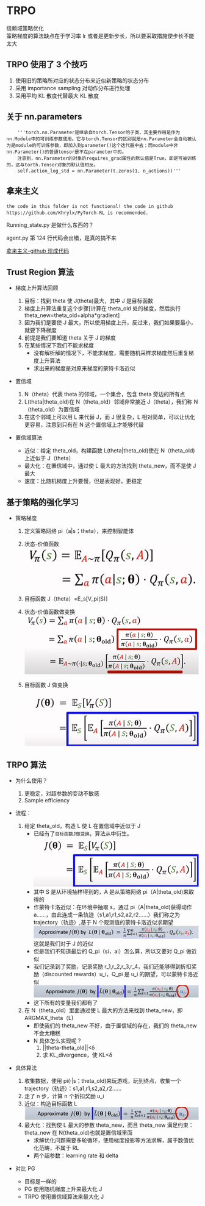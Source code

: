 # TRPO

信赖域策略优化  
策略梯度的算法缺点在于学习率 lr 或者是更新步长，所以要采取措施使步长不能太大

## TRPO 使用了 3 个技巧

1. 使用旧的策略所对应的状态分布来近似新策略的状态分布
2. 采用 importance sampling 对动作分布进行处理
3. 采用平均 KL 散度代替最大 KL 散度

## 关于 nn.parameters

        '''torch.nn.Parameter是继承自torch.Tensor的子类，其主要作用是作为nn.Module中的可训练参数使用。它与torch.Tensor的区别就是nn.Parameter会自动被认为是module的可训练参数，即加入到parameter()这个迭代器中去；而module中非nn.Parameter()的普通tensor是不在parameter中的。
        注意到，nn.Parameter的对象的requires_grad属性的默认值是True，即是可被训练的，这与torth.Tensor对象的默认值相反。
        self.action_log_std = nn.Parameter(t.zeros(1, n_actions))'''

## 拿来主义

`the code in this folder is not functional! the code in github https://github.com/Khrylx/PyTorch-RL is recommended.`

Running_state.py 是做什么东西的？

agent.py 第 124 行代码会出错，是真的搞不来

[拿来主义-github 现成代码](https://github.com/Khrylx/PyTorch-RL)

## Trust Region 算法

- 梯度上升算法回顾

  1. 目标：找到 theta 使 J(theta)最大，其中 J 是目标函数
  2. 梯度上升算法重复这个步骤\[计算在 theta_old 处的梯度，然后执行 theta_new=theta_old+alpha\*gradient\]
  3. 因为我们是要使 J 最大，所以使用梯度上升，反过来，我们如果要最小，就要下降梯度
  4. 前提是我们要知道 theta 关于 J 的梯度
  5. 在某些情况下我们不能求梯度
     - 没有解析解的情况下，不能求梯度，需要随机采样求梯度然后重复梯度上升算法
     - 求出来的梯度是对原来梯度的蒙特卡洛近似

- 置信域

  1. N（theta）代表 theta 的邻域，一个集合，包含 theta 旁边的所有点
  2. L(theta|theta_old)在 N（theta_old）邻域非常接近 J（theta），我们称 N（theta_old）为置信域
  3. 在这个邻域上可以用 L 来代替 J，而 J 很复杂，L 相对简单，可以让优化更容易，注意到只有在 N 这个置信域上才能够代替

- 置信域算法
  - 近似：给定 theta_old，构建函数 L(theta|theta_old)使在 N（theta_old)上近似于 J（theta）
  - 最大化：在置信域中，通过使 L 最大的方法找到 theta_new，而不是使 J 最大
  - 速度：比随机梯度上升要慢，但是表现好，更稳定

## 基于策略的强化学习

- 策略梯度

  1. 定义策略网络 pi（a|s；theta），来控制智能体
  2. 状态-价值函数
     <br>![](./assets/value.png)
  3. 目标函数 J（theta）=E_s\[V_pi(S)\]
  4. 状态-价值函数做变换 <br>![](./assets/value_transform.png)
  5. 目标函数 J 做变换

     ![](./assets/Jtheta.png)

## TRPO 算法

- 为什么使用？

  1. 更稳定，对超参数的变动不敏感
  2. Sample efficiency

- 流程：

  1. 给定 theta_old，构造 L 使 L 在置信域中近似于 J
     - 已经有了`目标函数J做变换`，算法从中衍生。![](./assets/Jtheta.png)
     - 其中 S 是从环境抽样得到的，A 是从策略网络 pi（A|theta_old)来取得的
     - 作蒙特卡洛近似：在环境中抽取 s，通过 pi（A|theta_old)获得动作 a……，由此连成一条轨迹（s1,a1,r1,s2,a2,r2……）我们称之为 trajectory（轨迹）,基于 N 个观测值的蒙特卡洛近似求期望![](./assets/approximation.png) 这就是我们对于 J 的近似
     - 但是我们不知道最后的 Q_pi（si，ai）怎么算，所以又要对 Q_pi 做近似
     - 我们记录到了奖励，记录奖励 r_1,r_2,r_3,r_4，我们还能够得到折扣奖励（discounted rewards）u_i，Q_pi 是 u_i 的期望，可以蒙特卡洛近似![](./assets/discountedRewards.png)
     - 这下所有的变量我们都有了
  2. 在 N（theta_old）里面通过使 L 最大的方法来找到 theta_new，即 ARGMAX_theta（L)
     - 即使我们的 theta_new 不好，由于置信域的存在，我们的 theta_new 不会太糟糕
     - N 具体怎么实现呢？
       1. ||theta-theta_old||<δ
       2. 求 KL_divergence，使 KL<δ

- 具体算法

  1. 收集数据，使用 pi(·|s；theta_old)来玩游戏，玩到终点，收集一个 trajectory（轨迹）：s1,a1,r1,s2,a2,r2……
  2. 走了 n 步，计算 n 个折扣奖励 u_i
  3. 近似：构造目标函数 L![](./assets/discountedRewards.png)
  4. 最大化：找到使 L 最大的参数 theta_new，而且 theta_new 满足约束：theta_new 在 N(theta_old)也就是置信域里面
     - 求解优化问题需要多轮循环，使用梯度投影等方法求解，属于数值优化范畴，不属于 RL
     - 两个超参数：learning rate 和 delta

- 对比 PG
  - 目标是一样的
  - PG 使用随机梯度上升来最大化 J
  - TRPO 使用置信域算法来最大化 J
